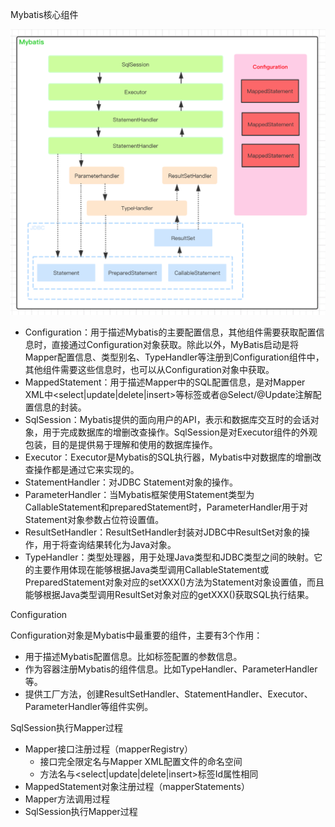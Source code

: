 Mybatis核心组件

<img src=".images/image-20200425224834838.png" alt="image-20200425224834838" style="zoom:50%;" />

- Configuration：用于描述Mybatis的主要配置信息，其他组件需要获取配置信息时，直接通过Configuration对象获取。除此以外，MyBatis启动是将Mapper配置信息、类型别名、TypeHandler等注册到Configuration组件中，其他组件需要这些信息时，也可以从Configuration对象中获取。
- MappedStatement：用于描述Mapper中的SQL配置信息，是对Mapper XML中<select|update|delete|insert>等标签或者@Select/@Update注解配置信息的封装。
- SqlSession：Mybatis提供的面向用户的API，表示和数据库交互时的会话对象，用于完成数据库的增删改查操作。SqlSession是对Executor组件的外观包装，目的是提供易于理解和使用的数据库操作。
- Executor：Executor是Mybatis的SQL执行器，Mybatis中对数据库的增删改查操作都是通过它来实现的。
- StatementHandler：对JDBC Statement对象的操作。
- ParameterHandler：当Mybatis框架使用Statement类型为CallableStatement和preparedStatement时，ParameterHandler用于对Statement对象参数占位符设置值。
- ResultSetHandler：ResultSetHandler封装对JDBC中ResultSet对象的操作，用于将查询结果转化为Java对象。
- TypeHandler：类型处理器，用于处理Java类型和JDBC类型之间的映射。它的主要作用体现在能够根据Java类型调用CallableStatement或PreparedStatement对象对应的setXXX()方法为Statement对象设置值，而且能够根据Java类型调用ResultSet对象对应的getXXX()获取SQL执行结果。



Configuration

Configuration对象是Mybatis中最重要的组件，主要有3个作用：

- 用于描述Mybatis配置信息。比如<settings>标签配置的参数信息。
- 作为容器注册Mybatis的组件信息。比如TypeHandler、ParameterHandler等。
- 提供工厂方法，创建ResultSetHandler、StatementHandler、Executor、ParameterHandler等组件实例。

SqlSession执行Mapper过程

- Mapper接口注册过程（mapperRegistry）
    - 接口完全限定名与Mapper XML配置文件的命名空间
    - 方法名与<select|update|delete|insert>标签Id属性相同
- MappedStatement对象注册过程（mapperStatements）
- Mapper方法调用过程
- SqlSession执行Mapper过程

















